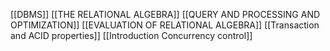 [[DBMS]]
[[THE RELATIONAL ALGEBRA]]
[[QUERY AND PROCESSING AND OPTIMIZATION]]
[[EVALUATION OF RELATIONAL ALGEBRA]]
[[Transaction and ACID properties]]
[[Introduction Concurrency control]]
